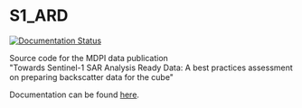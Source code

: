 # S1_ARD
[![Documentation Status][1]][2]

Source code for the MDPI data publication  
"Towards Sentinel-1 SAR Analysis Ready Data: A best practices assessment on preparing backscatter data for the cube"

Documentation can be found [here][3].

[1]: https://readthedocs.org/projects/s1-ard/badge/?version=latest
[2]: https://s1-ard.readthedocs.io/en/latest/?badge=latest
[3]: https://s1-ard.readthedocs.io/en/latest
